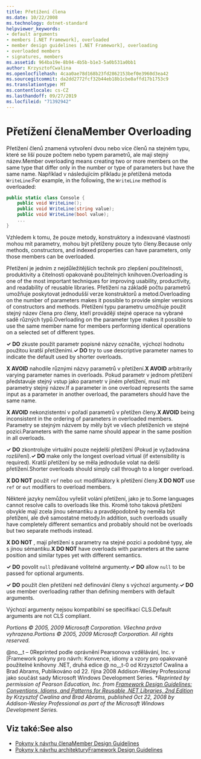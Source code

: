 ```yaml
---
title: Přetížení člena
ms.date: 10/22/2008
ms.technology: dotnet-standard
helpviewer_keywords:
- default arguments
- members [.NET Framework], overloaded
- member design guidelines [.NET Framework], overloading
- overloaded members
- signatures, members
ms.assetid: 964ba19e-8b94-4b5b-b1e3-5a0b531a0bb1
author: KrzysztofCwalina
ms.openlocfilehash: 4caa0ae78d168b23fd2862153bef0e3960d3ea42
ms.sourcegitcommit: da2dd2772fcf32b44eb18b1cbe8affd17b1753c9
ms.translationtype: MT
ms.contentlocale: cs-CZ
ms.lasthandoff: 09/27/2019
ms.locfileid: "71392942"
---
```

# <a name="member-overloading"></a><span data-ttu-id="65bbb-102">Přetížení člena</span><span class="sxs-lookup"><span data-stu-id="65bbb-102">Member Overloading</span></span>
<span data-ttu-id="65bbb-103">Přetížení členů znamená vytvoření dvou nebo více členů na stejném typu, které se liší pouze počtem nebo typem parametrů, ale mají stejný název.</span><span class="sxs-lookup"><span data-stu-id="65bbb-103">Member overloading means creating two or more members on the same type that differ only in the number or type of parameters but have the same name.</span></span> <span data-ttu-id="65bbb-104">Například v následujícím příkladu je přetížená metoda `WriteLine`:</span><span class="sxs-lookup"><span data-stu-id="65bbb-104">For example, in the following, the `WriteLine` method is overloaded:</span></span>  
  
```csharp  
public static class Console {  
    public void WriteLine();  
    public void WriteLine(string value);  
    public void WriteLine(bool value);  
    ...  
}  
```  
  
 <span data-ttu-id="65bbb-105">Vzhledem k tomu, že pouze metody, konstruktory a indexované vlastnosti mohou mít parametry, mohou být přetíženy pouze tyto členy.</span><span class="sxs-lookup"><span data-stu-id="65bbb-105">Because only methods, constructors, and indexed properties can have parameters, only those members can be overloaded.</span></span>  
  
 <span data-ttu-id="65bbb-106">Přetížení je jedním z nejdůležitějších technik pro zlepšení použitelnosti, produktivity a čitelnosti opakovaně použitelných knihoven.</span><span class="sxs-lookup"><span data-stu-id="65bbb-106">Overloading is one of the most important techniques for improving usability, productivity, and readability of reusable libraries.</span></span> <span data-ttu-id="65bbb-107">Přetížení na základě počtu parametrů umožňuje poskytovat jednodušší verze konstruktorů a metod.</span><span class="sxs-lookup"><span data-stu-id="65bbb-107">Overloading on the number of parameters makes it possible to provide simpler versions of constructors and methods.</span></span> <span data-ttu-id="65bbb-108">Přetížení typu parametru umožňuje použít stejný název člena pro členy, kteří provádějí stejné operace na vybrané sadě různých typů.</span><span class="sxs-lookup"><span data-stu-id="65bbb-108">Overloading on the parameter type makes it possible to use the same member name for members performing identical operations on a selected set of different types.</span></span>  
  
 <span data-ttu-id="65bbb-109">**✓ DO** zkuste použít parametr popisné názvy označíte, výchozí hodnotu použitou kratší přetíženími.</span><span class="sxs-lookup"><span data-stu-id="65bbb-109">**✓ DO** try to use descriptive parameter names to indicate the default used by shorter overloads.</span></span>  
  
 <span data-ttu-id="65bbb-110">**X AVOID** nahodile různými názvy parametrů v přetížení.</span><span class="sxs-lookup"><span data-stu-id="65bbb-110">**X AVOID** arbitrarily varying parameter names in overloads.</span></span> <span data-ttu-id="65bbb-111">Pokud parametr v jednom přetížení představuje stejný vstup jako parametr v jiném přetížení, musí mít parametry stejný název.</span><span class="sxs-lookup"><span data-stu-id="65bbb-111">If a parameter in one overload represents the same input as a parameter in another overload, the parameters should have the same name.</span></span>  
  
 <span data-ttu-id="65bbb-112">**X AVOID** nekonzistentní v pořadí parametrů v přetížen členy.</span><span class="sxs-lookup"><span data-stu-id="65bbb-112">**X AVOID** being inconsistent in the ordering of parameters in overloaded members.</span></span> <span data-ttu-id="65bbb-113">Parametry se stejným názvem by měly být ve všech přetíženích ve stejné pozici.</span><span class="sxs-lookup"><span data-stu-id="65bbb-113">Parameters with the same name should appear in the same position in all overloads.</span></span>  
  
 <span data-ttu-id="65bbb-114">**✓ DO** zkontrolujte virtuální pouze nejdelší přetížení (Pokud je vyžadována rozšíření).</span><span class="sxs-lookup"><span data-stu-id="65bbb-114">**✓ DO** make only the longest overload virtual (if extensibility is required).</span></span> <span data-ttu-id="65bbb-115">Kratší přetížení by se měla jednoduše volat na delší přetížení.</span><span class="sxs-lookup"><span data-stu-id="65bbb-115">Shorter overloads should simply call through to a longer overload.</span></span>  
  
 <span data-ttu-id="65bbb-116">**X DO NOT** použít `ref` nebo `out` modifikátory k přetížení členy.</span><span class="sxs-lookup"><span data-stu-id="65bbb-116">**X DO NOT** use `ref` or `out` modifiers to overload members.</span></span>  
  
 <span data-ttu-id="65bbb-117">Některé jazyky nemůžou vyřešit volání přetížení, jako je to.</span><span class="sxs-lookup"><span data-stu-id="65bbb-117">Some languages cannot resolve calls to overloads like this.</span></span> <span data-ttu-id="65bbb-118">Kromě toho taková přetížení obvykle mají zcela jinou sémantiku a pravděpodobně by neměla být přetížení, ale dvě samostatné metody.</span><span class="sxs-lookup"><span data-stu-id="65bbb-118">In addition, such overloads usually have completely different semantics and probably should not be overloads but two separate methods instead.</span></span>  
  
 <span data-ttu-id="65bbb-119">**X DO NOT** , mají přetížení s parametry na stejné pozici a podobné typy, ale s jinou sémantiku.</span><span class="sxs-lookup"><span data-stu-id="65bbb-119">**X DO NOT** have overloads with parameters at the same position and similar types yet with different semantics.</span></span>  
  
 <span data-ttu-id="65bbb-120">**✓ DO** povolit `null` předávané volitelné argumenty.</span><span class="sxs-lookup"><span data-stu-id="65bbb-120">**✓ DO**  allow `null` to be passed for optional arguments.</span></span>  
  
 <span data-ttu-id="65bbb-121">**✓ DO** použít člen přetížení než definování členy s výchozí argumenty.</span><span class="sxs-lookup"><span data-stu-id="65bbb-121">**✓ DO** use member overloading rather than defining members with default arguments.</span></span>  
  
 <span data-ttu-id="65bbb-122">Výchozí argumenty nejsou kompatibilní se specifikací CLS.</span><span class="sxs-lookup"><span data-stu-id="65bbb-122">Default arguments are not CLS compliant.</span></span>  
  
 <span data-ttu-id="65bbb-123">*Portions © 2005, 2009 Microsoft Corporation. Všechna práva vyhrazena.*</span><span class="sxs-lookup"><span data-stu-id="65bbb-123">*Portions © 2005, 2009 Microsoft Corporation. All rights reserved.*</span></span>  
  
 <span data-ttu-id="65bbb-124">@no__t – 0Reprinted podle oprávnění Pearsonova vzdělávání, Inc. v [Framework pokyny pro návrh: Konvence, idiomy a vzory pro opakovaně použitelné knihovny .NET, druhá edice @ no__t-0 od Krzysztof Cwalina a Brad Abrams, Publikováno od 22. října 2008 Addison-Wesley Professional jako součást sady Microsoft Windows Development Series. \*</span><span class="sxs-lookup"><span data-stu-id="65bbb-124">*Reprinted by permission of Pearson Education, Inc. from [Framework Design Guidelines: Conventions, Idioms, and Patterns for Reusable .NET Libraries, 2nd Edition](https://www.informit.com/store/framework-design-guidelines-conventions-idioms-and-9780321545619) by Krzysztof Cwalina and Brad Abrams, published Oct 22, 2008 by Addison-Wesley Professional as part of the Microsoft Windows Development Series.*</span></span>  
  
## <a name="see-also"></a><span data-ttu-id="65bbb-125">Viz také:</span><span class="sxs-lookup"><span data-stu-id="65bbb-125">See also</span></span>

- [<span data-ttu-id="65bbb-126">Pokyny k návrhu člena</span><span class="sxs-lookup"><span data-stu-id="65bbb-126">Member Design Guidelines</span></span>](../../../docs/standard/design-guidelines/member.md)
- [<span data-ttu-id="65bbb-127">Pokyny k návrhu architektury</span><span class="sxs-lookup"><span data-stu-id="65bbb-127">Framework Design Guidelines</span></span>](../../../docs/standard/design-guidelines/index.md)
